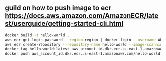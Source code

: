 ## guild on how to push image to ecr https://docs.aws.amazon.com/AmazonECR/latest/userguide/getting-started-cli.html

```bash
docker build -t hello-world .
aws ecr get-login-password --region region | docker login --username AWS --password-stdin aws_account_id.dkr.ecr.region.amazonaws.com
aws ecr create-repository --repository-name hello-world --image-scanning-configuration scanOnPush=true --region us-east-1
docker tag hello-world:latest aws_account_id.dkr.ecr.us-east-1.amazonaws.com/hello-world:latest
docker push aws_account_id.dkr.ecr.us-east-1.amazonaws.com/hello-world:latest

